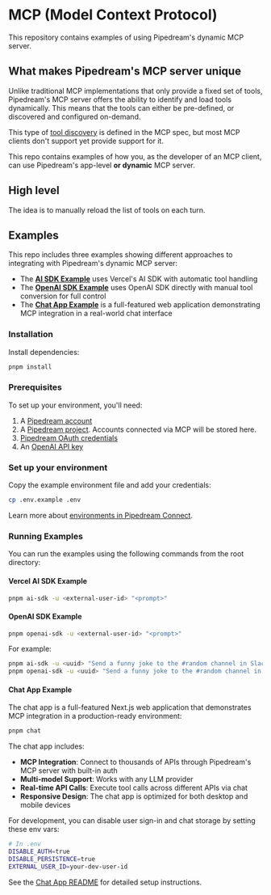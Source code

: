 # MCP (Model Context Protocol)

This repository contains examples of using Pipedream's dynamic MCP server.

## What makes Pipedream's MCP server unique

Unlike traditional MCP implementations that only provide a fixed set of tools, Pipedream's MCP server offers the ability to identify and load tools dynamically. This means that the tools can either be pre-defined, or discovered and configured on-demand.

This type of [tool discovery](https://modelcontextprotocol.io/docs/concepts/tools#tool-discovery-and-updates) is defined in the MCP spec, but most MCP clients don't support yet provide support for it.

This repo contains examples of how you, as the developer of an MCP client, can use Pipedream's app-level **or dynamic** MCP server.

## High level

The idea is to manually reload the list of tools on each turn.

## Examples

This repo includes three examples showing different approaches to integrating with Pipedream's dynamic MCP server:

- The **[AI SDK Example](examples/ai-sdk/)** uses Vercel's AI SDK with automatic tool handling
- The **[OpenAI SDK Example](examples/openai-sdk/)** uses OpenAI SDK directly with manual tool conversion for full control
- The **[Chat App Example](examples/chat/)** is a full-featured web application demonstrating MCP integration in a real-world chat interface

### Installation

Install dependencies:

```bash
pnpm install
```

### Prerequisites

To set up your environment, you'll need:

1. A [Pipedream account](https://pipedream.com/auth/signup)
2. A [Pipedream project](https://pipedream.com/docs/projects/#creating-projects). Accounts connected via MCP will be stored here.
3. [Pipedream OAuth credentials](https://pipedream.com/docs/rest-api/auth/#oauth)
4. An [OpenAI API key](https://platform.openai.com/api-keys)

### Set up your environment

Copy the example environment file and add your credentials:

```bash
cp .env.example .env
```

Learn more about [environments in Pipedream Connect](https://pipedream.com/docs/connect/managed-auth/environments).

### Running Examples

You can run the examples using the following commands from the root directory:

#### Vercel AI SDK Example

```bash
pnpm ai-sdk -u <external-user-id> "<prompt>"
```

#### OpenAI SDK Example

```bash
pnpm openai-sdk -u <external-user-id> "<prompt>"
```

For example:

```bash
pnpm ai-sdk -u <uuid> "Send a funny joke to the #random channel in Slack"
pnpm openai-sdk -u <uuid> "Send a funny joke to the #random channel in Slack"
```

#### Chat App Example

The chat app is a full-featured Next.js web application that demonstrates MCP integration in a production-ready environment:

```bash
pnpm chat
```

The chat app includes:

- **MCP Integration**: Connect to thousands of APIs through Pipedream's MCP server with built-in auth
- **Multi-model Support**: Works with any LLM provider
- **Real-time API Calls**: Execute tool calls across different APIs via chat
- **Responsive Design**: The chat app is optimized for both desktop and mobile devices

For development, you can disable user sign-in and chat storage by setting these env vars:

```bash
# In .env
DISABLE_AUTH=true
DISABLE_PERSISTENCE=true
EXTERNAL_USER_ID=your-dev-user-id
```

See the [Chat App README](examples/chat/README.md) for detailed setup instructions.
